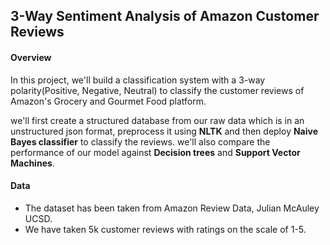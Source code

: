 ## 3-Way Sentiment Analysis of Amazon Customer Reviews
#### Overview
In this project, we'll build a classification system with a 3-way polarity(Positive, Negative, Neutral) to classify the customer 
reviews of Amazon's Grocery and Gourmet Food platform.

we'll first create a structured database from our raw data which is in an unstructured json format, preprocess it using <b>NLTK</b>
and then deploy <b>Naive Bayes classifier</b> to classify the reviews. we'll also compare the performance of our model against <b>Decision trees</b>
and <b>Support Vector Machines</b>.

#### Data
- The dataset has been taken from Amazon Review Data, Julian McAuley UCSD.
- We have taken 5k customer reviews with ratings on the scale of 1-5.
